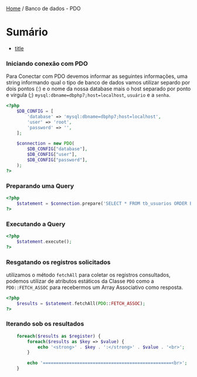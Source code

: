 [Home](../README.md) / Banco de dados - PDO

# Sumário

- [title](#title)


### Iniciando conexão com PDO

Para Conectar com PDO devemos informar as seguintes informações, uma string
informando qual o tipo de banco de dados vamos utilizar separdo por dois pontos (:) e o nome da nossa database
mais o host separado por ponto e virgula (;) `mysql:dbname=dbphp7;host=localhost`, `usuário` e a `senha`.

```php
<?php
    $DB_CONFIG = [
        'database' => 'mysql:dbname=dbphp7;host=localhost',
        'user' => 'root',
        'password' => '',
    ];

    $connection = new PDO(
        $DB_CONFIG["database"],
        $DB_CONFIG["user"],
        $DB_CONFIG["password"],
    );
?>
```

### Preparando uma Query

```php
<?php
    $statement = $connection.prepare('SELECT * FROM tb_usuarios ORDER BY deslogin');
?>
```

### Executando a Query

```php
<?php
    $statement.execute();
?>
```

### Resgatando os registros solicitados

utilizamos o método `fetchAll` para coletar os registros consultados,
podemos utilizar de atributos estáticos da Classe `PDO` como a `PDO::FETCH_ASSOC`
para recebermos um Array Associativo como resposta.

```php
<?php
    $results = $statement.fetchAll(PDO::FETCH_ASSOC);
?>
```

### Iterando sob os resultados

```php
    foreach($results as $register) {
        foreach($results as $key => $value) {
            echo '<strong>' . $key . ':</strong>' . $value . '<br>';
        }

        echo '=================================================<br>';
    }
```
